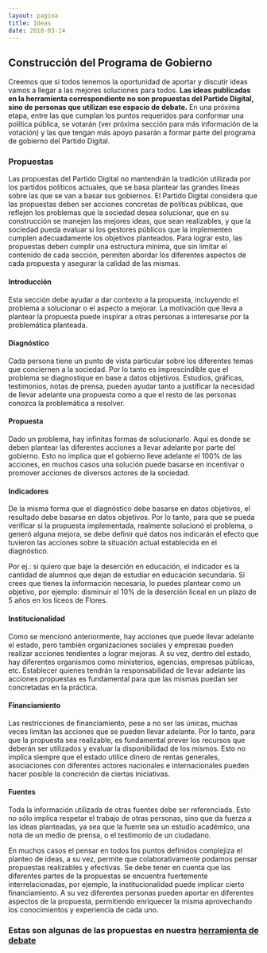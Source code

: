 ```yaml
---
layout: pagina
title: Ideas
date: 2018-03-14
---
```


## Construcción del Programa de Gobierno
Creemos que si todos tenemos la oportunidad de aportar y discutir ideas vamos a llegar a las mejores soluciones para todos. **Las ideas publicadas en la herramienta correspondiente no son propuestas del Partido Digital, sino de personas que utilizan ese espacio de debate.** En una próxima etapa, entre las que cumplan los puntos requeridos para conformar una política pública, se votarán (ver próxima sección para más información de la votación) y las que tengan más apoyo pasarán a formar parte del programa de gobierno del Partido Digital.

### Propuestas
Las propuestas del Partido Digital no mantendrán la tradición utilizada por los partidos políticos actuales, que se basa plantear las grandes líneas sobre las que se van a basar sus gobiernos. El Partido Digital considera que las propuestas deben ser acciones concretas de políticas públicas, que reflejen los problemas que la sociedad desea solucionar, que en su construcción se manejen las mejores ideas, que sean realizables, y que la sociedad pueda evaluar si los gestores públicos que la implementen cumplen adecuadamente los objetivos planteados. Para lograr esto, las propuestas deben cumplir una estructura mínima, que sin limitar el contenido de cada sección, permiten abordar los diferentes aspectos de cada propuesta y asegurar la calidad de las mismas.

#### Introducción
Esta sección debe ayudar a dar contexto a la propuesta, incluyendo el problema a solucionar o el aspecto a mejorar. La motivación que lleva a plantear la propuesta puede inspirar a otras personas a interesarse por la problemática planteada.

#### Diagnóstico
Cada persona tiene un punto de vista particular sobre los diferentes temas que conciernen a la sociedad. Por lo tanto es imprescindible que el problema se diagnostique en base a datos objetivos. Estudios, gráficas, testimonios, notas de prensa, pueden ayudar tanto a justificar la necesidad de llevar adelante una propuesta como a que el resto de las personas conozca la problemática a resolver.

#### Propuesta
Dado un problema, hay infinitas formas de solucionarlo. Aquí es donde se deben plantear las diferentes acciones a llevar adelante por parte del gobierno. Esto no implica que el gobierno lleve adelante el 100% de las acciones, en muchos casos una solución puede basarse en incentivar o promover acciones de diversos actores de la sociedad.

#### Indicadores
De la misma forma que el diagnóstico debe basarse en datos objetivos, el resultado debe basarse en datos objetivos. Por lo tanto, para que se pueda verificar si la propuesta implementada, realmente solucionó el problema, o generó alguna mejora, se debe definir qué datos nos indicarán el efecto que tuvieron las acciones sobre la situación actual establecida en el diagnóstico.

Por ej.: si quiero que baje la deserción en educación, el indicador es la cantidad de alumnos que dejan de estudiar en educación secundaria. Si crees que tienes la información necesaria, lo puedes plantear como un objetivo, por ejemplo: disminuir el 10% de la deserción liceal en un plazo de 5 años en los liceos de Flores.

#### Institucionalidad
Como se mencionó anteriormente, hay acciones que puede llevar adelante el estado, pero también organizaciones sociales y empresas pueden realizar acciones tendientes a lograr mejoras. A su vez, dentro del estado, hay diferentes organismos como ministerios, agencias, empresas públicas, etc. Establecer quienes tendrán la responsabilidad de llevar adelante las acciones propuestas es fundamental para que las mismas puedan ser concretadas en la práctica.

#### Financiamiento
Las restricciones de financiamiento, pese a no ser las únicas, muchas veces limitan las acciones que se pueden llevar adelante. Por lo tanto, para que la propuesta sea realizable, es fundamental prever los recursos que deberán ser utilizados y evaluar la disponibilidad de los mismos. Esto no implica siempre que el estado utilice dinero de rentas generales, asociaciones con diferentes actores nacionales e internacionales pueden hacer posible la concreción de ciertas iniciativas.

#### Fuentes
Toda la información utilizada de otras fuentes debe ser referenciada. Esto no sólo implica respetar el trabajo de otras personas, sino que da fuerza a las ideas planteadas, ya sea que la fuente sea un estudio académico, una nota de un medio de prensa, o el testimonio de un ciudadano.

En muchos casos el pensar en todos los puntos definidos complejiza el planteo de ideas, a su vez, permite que colaborativamente podamos pensar propuestas realizables y efectivas. Se debe tener en cuenta que las diferentes partes de la propuestas se encuentra fuertemente interrelacionadas, por ejemplo, la institucionalidad puede implicar cierto financiamiento. A su vez diferentes personas pueden aportar en diferentes aspectos de la propuesta, permitiendo enriquecer la misma aprovechando los conocimientos y experiencia de cada uno.

### Estas son algunas de las propuestas en nuestra [herramienta de debate](https://debate.partidodigital.org.uy)

<div id="debate-rss">
    <div id="slider" class="mt-1"></div>
</div>